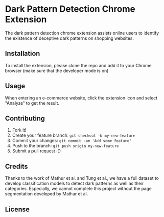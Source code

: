 # Dark Pattern Detection Chrome Extension

The dark pattern detection chrome extension assists online users to identify the existence of deceptive dark patterns on shopping websites.

## Installation
To install the extension, please clone the repo and add it to your Chrome browser (make sure that the developer mode is on)

## Usage
When entering an e-commerce website, click the extension icon and select "Analyze" to get the result.


## Contributing
1. Fork it!
2. Create your feature branch: `git checkout -b my-new-feature`
3. Commit your changes: `git commit -am 'Add some feature'`
4. Push to the branch: `git push origin my-new-feature`
5. Submit a pull request :D


## Credits
Thanks to the work of Mathur et al. and Tung et al., we have a full dataset to develop classification models to detect dark patterns as well as their categories.
Especially, we cannot complete this project without the page segmentation developed by Mathur et al.

## License
